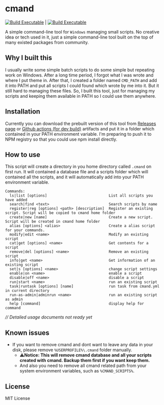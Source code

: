 # cmand

[![Build Executable](https://github.com/CKylinMC/cmand/actions/workflows/build-beta.yml/badge.svg)](https://github.com/CKylinMC/cmand/actions/workflows/build-beta.yml) | [![Build Executable](https://github.com/CKylinMC/cmand/actions/workflows/build-release.yml/badge.svg)](https://github.com/CKylinMC/cmand/actions/workflows/build-release.yml)

A simple command-line tool for `Windows` managing small scripts. No creative idea or tech used in it, just a simple command-line tool built on the top of many existed packages from community.

## Why I built this

I usually write some simple batch scripts to do some simple but repeating work on Windows. After a long time period, I forgot what I was wrote and where I put theme in. After that, I created a folder named `CMD_PATH` and add it into PATH and put all scripts I could found which wrote by me into it. But it still hard to managing these files. So, I built this tool, just for managing my scripts and keeping them available in PATH so I could use them anywhere.

## Installation

<!--
This tool built with Node.JS, so you can easily get it if you have NPM installed on your system:

```
npm install -g cmand
```

Or you can download the prebuilt version of this tool from [Github actions](https://github.com/CKylinMC/cmand/actions/workflows/build-exe.yml) artifacts and put it in a folder which contained in your PATH environment variable, but it will be a little slow and big.
-->
Currently you can download the prebuilt version of this tool from [Releases page](https://github.com/CKylinMC/cmand/releases) or [Github actions (for dev build)](https://github.com/CKylinMC/cmand/actions/workflows/build-exe.yml) artifacts and put it in a folder which contained in your PATH environment variable. I'm preparing to push it to NPM registry so that you could use npm install directly.

## How to use

This script will create a directory in you home directory called `.cmand` on first run. It will contained a database file and a scripts folder which will contained all the scripts, and it will automatically add into your PATH environment variable.

```
Commands:
  ls|list [options]                            List all scripts you have added
  search|find <text>                           Search scripts by name
  register|reg [options] <path> [description]  Register an existing script. Script will be copied to cmand home folder
  create|new [name]                            Create a new script. Script will be created in cmand home folder
  alias [options] <alias>                      Create a alias script for your commands.
  modify|edit <name>                           Modify an existing script
  cat|get [options] <name>                     Get contents for a script
  remove|del [options] <name>                  Remove an existing script
  info|get <name>                              Get information of an existing script
  set|s [options] <name>                       change script settings
  enable|on <name>                             enable a script
  disable|off <name>                           disable a script
  run|start <name>                             run an existing script
  task|runtask [options] [name]                run task from cmand.yml in current directory
  run-as-admin|adminrun <name>                 run an existing script as admin
  help [command]                               display help for command
```

*// Detailed usage documents not ready yet* 

## Known issues
* If you want to remove cmand and dont want to leave any data in your disk, please remove `%USERPROFILE%\.cmand` folder manually.
  * ⚠️**Notice: This will remove cmand database and all your scripts created with cmand. Backup them first if you want keep them.**
  * And also you need to remove all cmand related path from your system environment variables, such as `%CMAND_SCRIPTS%`.


## License  

MIT License

